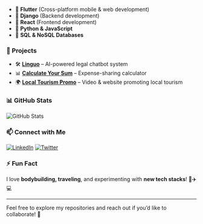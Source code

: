 - 🔹 **Flutter** (Cross-platform mobile & web development)
- 🔹 **Django** (Backend development)
- 🔹 **React** (Frontend development)
- 🔹 **Python & JavaScript**
- 🔹 **SQL & NoSQL Databases**

### 🚀 Projects
- 🛠️ **[Linguo](https://github.com/your-username/linguo)** – AI-powered legal chatbot system
- 📊 **[Calculate Your Sum](https://github.com/your-username/calculate-your-sum)** – Expense-sharing calculator
- 🌍 **[Local Tourism Promo](https://github.com/your-username/tourism-promo)** – Video & website promoting local tourism

### 📊 GitHub Stats
![GitHub Stats](https://github-readme-stats.vercel.app/api?username=your-username&show_icons=true&theme=radical)

### 📫 Connect with Me
[![LinkedIn](https://img.shields.io/badge/LinkedIn-blue?logo=linkedin)](https://www.linkedin.com/in/your-profile) 
[![Twitter](https://img.shields.io/badge/Twitter-blue?logo=twitter)](https://twitter.com/your-profile)  

### ⚡ Fun Fact
I love **bodybuilding, traveling**, and experimenting with **new tech stacks**! 💪✈️💻

---
Feel free to explore my repositories and reach out if you’d like to collaborate! 🚀
